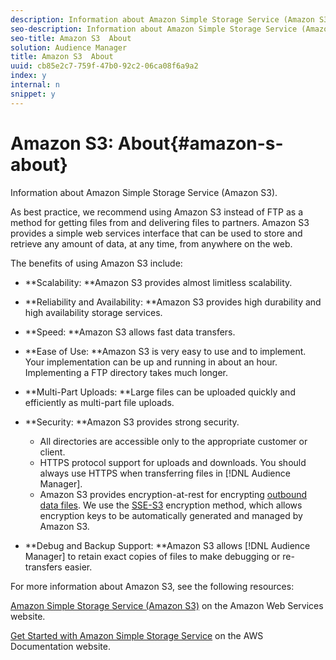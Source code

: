 ```yaml
---
description: Information about Amazon Simple Storage Service (Amazon S3).
seo-description: Information about Amazon Simple Storage Service (Amazon S3).
seo-title: Amazon S3  About
solution: Audience Manager
title: Amazon S3  About
uuid: cb85e2c7-759f-47b0-92c2-06ca08f6a9a2
index: y
internal: n
snippet: y
---
```


# Amazon S3: About{#amazon-s-about}

Information about Amazon Simple Storage Service (Amazon S3).

As best practice, we recommend using Amazon S3 instead of FTP as a method for getting files from and delivering files to partners. Amazon S3 provides a simple web services interface that can be used to store and retrieve any amount of data, at any time, from anywhere on the web.

The benefits of using Amazon S3 include:

* **Scalability: **Amazon S3 provides almost limitless scalability. 
* **Reliability and Availability: **Amazon S3 provides high durability and high availability storage services. 
* **Speed: **Amazon S3 allows fast data transfers. 
* **Ease of Use: **Amazon S3 is very easy to use and to implement. Your implementation can be up and running in about an hour. Implementing a FTP directory takes much longer. 
* **Multi-Part Uploads: **Large files can be uploaded quickly and efficiently as multi-part file uploads. 
* **Security: **Amazon S3 provides strong security.

    * All directories are accessible only to the appropriate customer or client. 
    * HTTPS protocol support for uploads and downloads. You should always use HTTPS when transferring files in [!DNL Audience Manager]. 
    * Amazon S3 provides encryption-at-rest for encrypting [outbound data files](../c-integration/receiving-audience-data/batch-outbound-transfers/batch-outbound-transfers.md#concept_11A07DEA9D49404A94C62931B8499E43). We use the [SSE-S3](https://docs.aws.amazon.com/AmazonS3/latest/dev/serv-side-encryption.html) encryption method, which allows encryption keys to be automatically generated and managed by Amazon S3.

* **Debug and Backup Support: **Amazon S3 allows [!DNL Audience Manager] to retain exact copies of files to make debugging or re-transfers easier.

For more information about Amazon S3, see the following resources:

[Amazon Simple Storage Service (Amazon S3)](https://aws.amazon.com/s3/) on the Amazon Web Services website.

[Get Started with Amazon Simple Storage Service](https://docs.aws.amazon.com/AmazonS3/latest/gsg/GetStartedWithS3.html) on the AWS Documentation website. 
